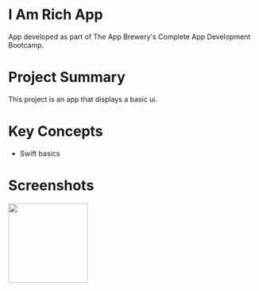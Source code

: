 # I Am Rich App
App developed as part of The App Brewery's Complete App Development Bootcamp.

# Project Summary
This project is an app that displays a basic ui.

# Key Concepts
- Swift basics

# Screenshots
<p float="left">
  <img src="https://github.com/user-attachments/assets/0eb81079-9c44-4dad-89ff-5d4a28eebdf9" width="160" /> 
</p>
